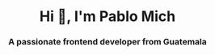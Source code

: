 <h1 align="center">Hi 👋, I'm Pablo Mich</h1>
<h3 align="center">A passionate frontend developer from Guatemala</h3>


